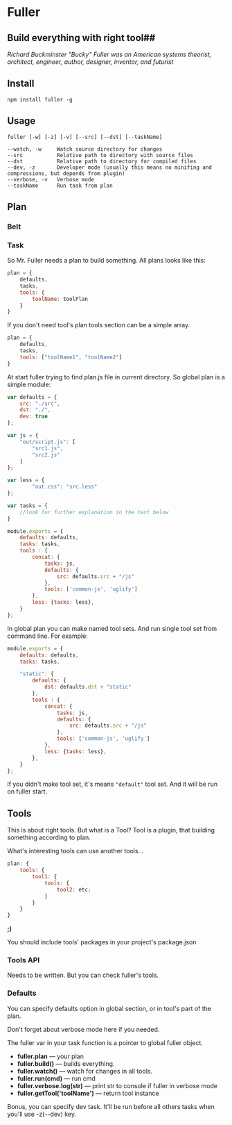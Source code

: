 # Fuller #
## Build everything with right tool##

_Richard Buckminster "Bucky" Fuller was an American systems theorist, architect, engineer, author, designer, inventor, and futurist_

## Install ##
    npm install fuller -g

## Usage ##
    fuller [-w] [-z] [-v] [--src] [--dst] [--taskName]

```
--watch, -w     Watch source directory for changes
--src           Relative path to directory with source files
--dst           Relative path to directory for compiled files
--dev, -z       Developer mode (usually this means no minifing and compressions, but depends from plugin)
--verbose, -v   Verbose mode
--taskName      Run task from plan
```

## Plan
### Belt
### Task
So Mr. Fuller needs a plan to build something. All plans looks like this:

```js
plan = {
    defaults,
    tasks,
    tools: {
        toolName: toolPlan
    }
}
```

If you don't need tool's plan tools section can be a simple array.
```js
plan = {
    defaults,
    tasks,
    tools: ["toolName1", "toolName2"]
}
```

At start fuller trying to find plan.js file in current directory. So global plan is a simple module:

```js
var defaults = {
    src: "./src",
    dst: "./",
    dev: true
};

var js = {
    "out/script.js": [
        "src1.js",
        "src2.js"
    ]
};

var less = {
        "out.css": "src.less"
};

var tasks = {
    //look for further explanation in the text below
}

module.exports = {
    defaults: defaults,
    tasks: tasks,
    tools : {
        concat: {
            tasks: js, 
            defaults: {
                src: defaults.src + "/js"
            },
            tools: ['common-js', 'uglify']
        },
        less: {tasks: less},
    }
};
```

In global plan you can make named tool sets. And run single tool set from command line. For example:
```js
module.exports = {
    defaults: defaults,
    tasks: tasks,

    "static": {
        defaults: {
            dst: defaults.dst + "static"
        },
        tools : {
            concat: {
                tasks: js, 
                defaults: {
                    src: defaults.src + "/js"
                },
                tools: ['common-js', 'uglify']
            },
            less: {tasks: less},
        },
    }
};
```

if you didn't make tool set, it's means `"default"` tool set. And it will be run on fuller start.

## Tools ##
This is about right tools. But what is a Tool? Tool is a plugin, that building something according to plan. 

What's interesting tools can use another tools...
```js
plan: {
    tools: {
        tool1: {
            tools: {
                tool2: etc;
            }
        }
    }
}
```

**;)**

You should include tools' packages in your project's package.json

### Tools API ###
Needs to be written. 
But you can check fuller's tools.

### Defaults ###
You can specify defaults option in global section, or in tool's part of the plan.

Don't forget about verbose mode here if you needed.

The fuller var in your task function is a pointer to global fuller object.

* __fuller.plan__ — your plan
* __fuller.build()__ — builds everything.
* __fuller.watch()__ — watch for changes in all  tools.
* __fuller.run(cmd)__ — run cmd
* __fuller.verbose.log(str)__ — print str to console if fuller in verbose mode
* __fuller.getTool('toolName')__ — return tool instance

Bonus, you can specify dev task. It'll be run before all others tasks when you'll use -z(--dev) key.
